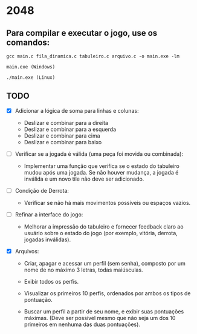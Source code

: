 # 2048


## Para compilar e executar o jogo, use os comandos:
```
gcc main.c fila_dinamica.c tabuleiro.c arquivo.c -o main.exe -lm
```
```
main.exe (Windows)
```
```
./main.exe (Linux)
```

## TODO 

- [x]  Adicionar a lógica de soma para linhas e colunas:
    - Deslizar e combinar para a direita 
    - Deslizar e combinar para a esquerda
    - Deslizar e combinar para cima
    - Deslizar e combinar para baixo

 - [ ]  Verificar se a jogada é válida (uma peça foi movida ou combinada):
    
    - Implementar uma função que verifica se o estado do tabuleiro mudou após uma jogada. Se não houver mudança, a jogada é inválida e um novo tile não deve ser adicionado.
 
 - [ ] Condição de Derrota:
    
    - Verificar se não há mais movimentos possíveis ou espaços vazios.

- [ ] Refinar a interface do jogo:

  -  Melhorar a impressão do tabuleiro e fornecer feedback claro ao usuário sobre o estado do jogo (por exemplo, vitória, derrota, jogadas inválidas).
  
  
- [x] Arquivos:
     - Criar, apagar e acessar um perfil (sem senha), composto por um nome de no máximo 3 letras, todas maiúsculas.  
     
     - Exibir todos os perfis.
     
     - Visualizar os primeiros 10 perfis, ordenados por ambos os tipos de pontuação.
     
     - Buscar um perfil a partir de seu nome, e exibir suas pontuações máximas. (Deve ser possível mesmo que não seja um dos 10 primeiros em nenhuma das duas pontuações).
